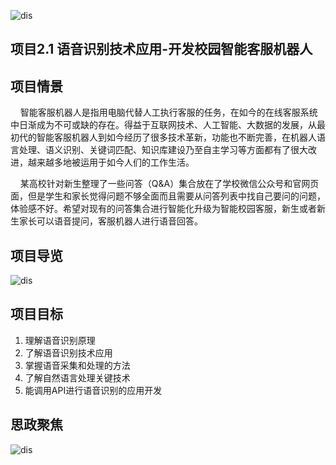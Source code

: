 ![dis](../../images/second/xm1/9.png)  

## 项目2.1 语音识别技术应用-开发校园智能客服机器人

## 项目情景

&nbsp;&nbsp;&nbsp;&nbsp;智能客服机器人是指用电脑代替人工执行客服的任务，在如今的在线客服系统中日渐成为不可或缺的存在。得益于互联网技术、人工智能、大数据的发展，从最初代的智能客服机器人到如今经历了很多技术革新，功能也不断完善，在机器人语言处理、语义识别、关键词匹配、知识库建设乃至自主学习等方面都有了很大改进，越来越多地被运用于如今人们的工作生活。

&nbsp;&nbsp;&nbsp;&nbsp;某高校针对新生整理了一些问答（Q&A）集合放在了学校微信公众号和官网页面，但是学生和家长觉得问题不够全面而且需要从问答列表中找自己要问的问题，体验感不好。希望对现有的问答集合进行智能化升级为智能校园客服，新生或者新生家长可以语音提问，客服机器人进行语音回答。

## 项目导览


![dis](../../images/second/xm1/2.1zsdl.jpg)


## 项目目标

1. 理解语音识别原理
2. 了解语音识别技术应用
3. 掌握语音采集和处理的方法
4. 了解自然语言处理关键技术
5. 能调用API进行语音识别的应用开发

## 思政聚焦

![dis](../../images/second/xm1/2.1szjj.jpg)

